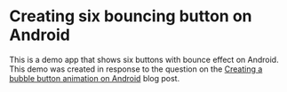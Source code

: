 # Creating six bouncing button on Android

This is a demo app that shows six buttons with bounce effect on Android. This demo was created in response to the question on the [Creating a bubble button animation on Android](http://evgenii.com/blog/spring-button-animation-on-android/) blog post.